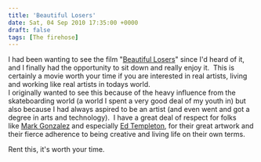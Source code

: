 ```yaml
---
title: 'Beautiful Losers'
date: Sat, 04 Sep 2010 17:35:00 +0000
draft: false
tags: [The firehose]
---
```


I had been wanting to see the film "[Beautiful Losers](http://www.beautifullosers.com/)" since I'd heard of it, and I finally had the opportunity to sit down and really enjoy it.  This is certainly a movie worth your time if you are interested in real artists, living and working like real artists in todays world.  
I originally wanted to see this because of the heavy influence from the skateboarding world (a world I spent a very good deal of my youth in) but also because I had always aspired to be an artist (and even went and got a degree in arts and technology).  I have a great deal of respect for folks like [Mark Gonzalez](http://en.wikipedia.org/wiki/Mark_Gonzales) and especially [Ed Templeton](http://en.wikipedia.org/wiki/Ed_Templeton), for their great artwork and their fierce adherence to being creative and living life on their own terms.  
  
  
  
  
Rent this, it's worth your time.